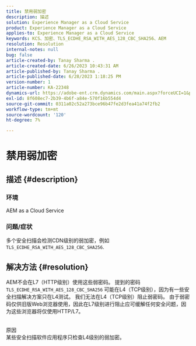 ```yaml
---
title: 禁用弱加密
description: 描述
solution: Experience Manager as a Cloud Service
product: Experience Manager as a Cloud Service
applies-to: Experience Manager as a Cloud Service
keywords: KCS、加密、TLS_ECDHE_RSA_WITH_AES_128_CBC_SHA256、AEM
resolution: Resolution
internal-notes: null
bug: false
article-created-by: Tanay Sharma .
article-created-date: 6/26/2023 10:43:31 AM
article-published-by: Tanay Sharma .
article-published-date: 6/28/2023 1:18:25 PM
version-number: 1
article-number: KA-22348
dynamics-url: https://adobe-ent.crm.dynamics.com/main.aspx?forceUCI=1&pagetype=entityrecord&etn=knowledgearticle&id=5e242c46-0e14-ee11-8f6e-6045bd006295
exl-id: 8f608ec7-2b39-4b6f-a84e-570f16b554d4
source-git-commit: 0311a02c52a273bce96b47fe2d3fea41a74f2fb2
workflow-type: tm+mt
source-wordcount: '120'
ht-degree: 7%

---
```


# 禁用弱加密

## 描述 {#description}


### 环境

AEM as a Cloud Service

### 问题/症状

多个安全扫描会检测CDN级别的弱加密，例如 `TLS_ECDHE_RSA_WITH_AES_128_CBC_SHA256`.


## 解决方法 {#resolution}


AEM不会在L7（HTTP级别）使用这些弱密码。 提到的密码 `TLS_ECDHE_RSA_WITH_AES_128_CBC_SHA256` 可能在L4（TCP级别），因为有一些安全扫描解决方案只在L4测试。 我们无法在L4（TCP级别）阻止弱密码。 由于弱密码仅供旧版Web浏览器使用，因此在L7级别进行阻止应可缓解任何安全问题，因为这些浏览器将仅使用HTTP/L7。


<br>原因<br>
某些安全扫描软件应用程序只检查L4级别的弱加密。
